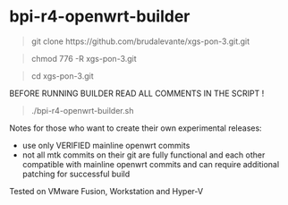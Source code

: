 # bpi-r4-openwrt-builder
 
 >git clone ht<span>tps://github.com/brudalevante/xgs-pon-3.git.git     
 
 >chmod 776 -R xgs-pon-3.git
 
 >cd xgs-pon-3.git
 
 BEFORE RUNNING BUILDER READ ALL COMMENTS IN THE SCRIPT !
 
 >./bpi-r4-openwrt-builder.sh
 
 
 Notes for those who want to create their own experimental releases:
- use only VERIFIED mainline openwrt commits
- not all mtk  commits on their git are fully functional and each other compatible
  with mainline openwrt commits and can require additional patching for successful 
  build
 
  
 Tested on VMware Fusion, Workstation and Hyper-V
